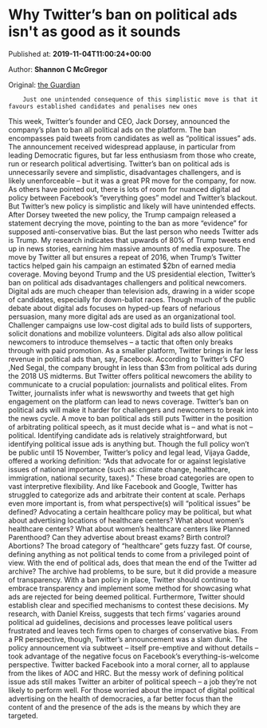 
# Why Twitter’s ban on political ads isn't as good as it sounds

Published at: **2019-11-04T11:00:24+00:00**

Author: **Shannon C McGregor**

Original: [the Guardian](https://www.theguardian.com/commentisfree/2019/nov/04/twitters-political-ads-ban)


        Just one unintended consequence of this simplistic move is that it favours established candidates and penalises new ones
      
This week, Twitter’s founder and CEO, Jack Dorsey, announced the company’s plan to ban all political ads on the platform. The ban encompasses paid tweets from candidates as well as “political issues” ads. The announcement received widespread applause, in particular from leading Democratic figures, but far less enthusiasm from those who create, run or research political advertising.
Twitter’s ban on political ads is unnecessarily severe and simplistic, disadvantages challengers, and is likely unenforceable – but it was a great PR move for the company, for now.
As others have pointed out, there is lots of room for nuanced digital ad policy between Facebook’s “everything goes” model and Twitter’s blackout. But Twitter’s new policy is simplistic and likely will have unintended effects.
After Dorsey tweeted the new policy, the Trump campaign released a statement decrying the move, pointing to the ban as more “evidence” for supposed anti-conservative bias. But the last person who needs Twitter ads is Trump. My research indicates that upwards of 80% of Trump tweets end up in news stories, earning him massive amounts of media exposure. The move by Twitter all but ensures a repeat of 2016, when Trump’s Twitter tactics helped gain his campaign an estimated $2bn of earned media coverage.
Moving beyond Trump and the US presidential election, Twitter’s ban on political ads disadvantages challengers and political newcomers. Digital ads are much cheaper than television ads, drawing in a wider scope of candidates, especially for down-ballot races. Though much of the public debate about digital ads focuses on hyped-up fears of nefarious persuasion, many more digital ads are used as an organizational tool. Challenger campaigns use low-cost digital ads to build lists of supporters, solicit donations and mobilize volunteers. Digital ads also allow political newcomers to introduce themselves – a tactic that often only breaks through with paid promotion.
As a smaller platform, Twitter brings in far less revenue in political ads than, say, Facebook. According to Twitter’s CFO ,Ned Segal, the company brought in less than $3m from political ads during the 2018 US midterms. But Twitter offers political newcomers the ability to communicate to a crucial population: journalists and political elites. From Twitter, journalists infer what is newsworthy and tweets that get high engagement on the platform can lead to news coverage. Twitter’s ban on political ads will make it harder for challengers and newcomers to break into the news cycle.
A move to ban political ads still puts Twitter in the position of arbitrating political speech, as it must decide what is – and what is not – political. Identifying candidate ads is relatively straightforward, but identifying political issue ads is anything but. Though the full policy won’t be public until 15 November, Twitter’s policy and legal lead, Vijaya Gadde, offered a working definition: “Ads that advocate for or against legislative issues of national importance (such as: climate change, healthcare, immigration, national security, taxes).” These broad categories are open to vast interpretive flexibility. And like Facebook and Google, Twitter has struggled to categorize ads and arbitrate their content at scale.
Perhaps even more important is, from what perspective(s) will “political issues” be defined? Advocating a certain healthcare policy may be political, but what about advertising locations of healthcare centers? What about women’s healthcare centers? What about women’s healthcare centers like Planned Parenthood? Can they advertise about breast exams? Birth control? Abortions? The broad category of “healthcare” gets fuzzy fast. Of course, defining anything as not political tends to come from a privileged point of view.
With the end of political ads, does that mean the end of the Twitter ad archive? The archive had problems, to be sure, but it did provide a measure of transparency. With a ban policy in place, Twitter should continue to embrace transparency and implement some method for showcasing what ads are rejected for being deemed political. Furthermore, Twitter should establish clear and specified mechanisms to contest these decisions. My research, with Daniel Kreiss, suggests that tech firms’ vagaries around political ad guidelines, decisions and processes leave political users frustrated and leaves tech firms open to charges of conservative bias.
From a PR perspective, though, Twitter’s announcement was a slam dunk. The policy announcement via subtweet – itself pre-emptive and without details – took advantage of the negative focus on Facebook’s everything-is-welcome perspective. Twitter backed Facebook into a moral corner, all to applause from the likes of AOC and HRC. But the messy work of defining political issue ads still makes Twitter an arbiter of political speech – a job they’re not likely to perform well.
For those worried about the impact of digital political advertising on the health of democracies, a far better focus than the content of and the presence of the ads is the means by which they are targeted.

